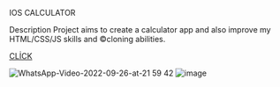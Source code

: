 IOS CALCULATOR


Description
Project aims to create a calculator app and also improve my HTML/CSS/JS skills and ©️cloning abilities.


[CLİCK](https://ice-mman.github.io/IOS-Calculator-/)



![WhatsApp-Video-2022-09-26-at-21 59 42](https://user-images.githubusercontent.com/109246384/192358608-5e06d186-7277-4daf-b73f-9d79f9e383ce.gif)
![image](https://user-images.githubusercontent.com/109246384/192358658-a419bc85-7032-469c-9437-3a2733ea76b1.png)

